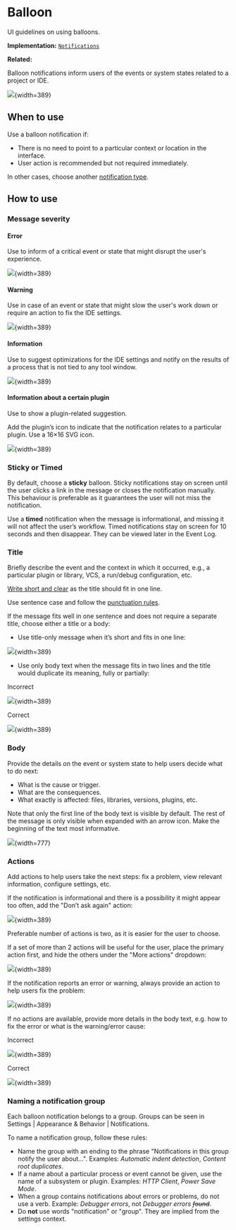 <!-- Copyright 2000-2024 JetBrains s.r.o. and contributors. Use of this source code is governed by the Apache 2.0 license. -->

# Balloon

<link-summary>UI guidelines on using balloons.</link-summary>

<tldr>

**Implementation:** [`Notifications`](%gh-ic%/platform/ide-core/src/com/intellij/notification/Notifications.java)

**Related:** [](notifications.md#balloons)

</tldr>

Balloon notifications inform users of the events or system states related to a project or IDE.

![](01_balloon_example.png){width=389}


## When to use

Use a balloon notification if:
* There is no need to point to a particular context or location in the interface.
* User action is recommended but not required immediately.

In other cases, choose another [notification type](notification_types.md).

## How to use

### Message severity

#### Error
Use to inform of a critical event or state that might disrupt the user's experience.

![](02_error.png){width=389}

#### Warning
Use in case of an event or state that might slow the user's work down or require an action to fix the IDE settings.

![](03_warning.png){width=389}

#### Information
Use to suggest optimizations for the IDE settings and notify on the results of a process that is not tied to any tool window.

![](04_information.png){width=389}

#### Information about a certain plugin

Use to show a plugin-related suggestion.

Add the plugin’s icon to indicate that the notification relates to a particular plugin. Use a 16×16 SVG icon.

![](05_information_plugin.png){width=389}


### Sticky or Timed

By default, choose a **sticky** balloon. Sticky notifications stay on screen until the user clicks a link in the message or closes the notification manually.
This behaviour is preferable as it guarantees the user will not miss the notification.

Use a **timed** notification when the message is informational, and missing it will not affect the user’s workflow.
Timed notifications stay on screen for 10 seconds and then disappear.
They can be viewed later in the <control>Event Log</control>.


### Title

Briefly describe the event and the context in which it occurred, e.g., a particular plugin or library, VCS, a run/debug configuration, etc.

[Write short and clear](writing_short.md) as the title should fit in one line.

Use sentence case and follow the [punctuation rules](punctuation.md).

If the message fits well in one sentence and does not require a separate title, choose either a title or a body:
* Use title-only message when it’s short and fits in one line:

![](03_warning.png){width=389}

* Use only body text when the message fits in two lines and the title would duplicate its meaning, fully or partially:

<format color="Red" style="bold">Incorrect</format>

![](06_only_text_incorrect.png){width=389}

<format color="Green" style="bold">Correct</format>

![](06_only_text_correct.png){width=389}


### Body

Provide the details on the event or system state to help users decide what to do next:
* What is the cause or trigger.
* What are the consequences.
* What exactly is affected: files, libraries, versions, plugins, etc.

Note that only the first line of the body text is visible by default. The rest of the message is only visible when expanded with an arrow icon.
Make the beginning of the text most informative.

![](07_expandable.png){width=777}


### Actions

Add actions to help users take the next steps: fix a problem, view relevant information, configure settings, etc.

If the notification is informational and there is a possibility it might appear too often, add the "Don’t ask again" action:

![](04_information.png){width=389}

Preferable number of actions is two, as it is easier for the user to choose.

If a set of more than 2 actions will be useful for the user, place the primary action first, and hide the others under the "More actions" dropdown:

![](08_dropdown.png){width=389}

If the notification reports an error or warning, always provide an action to help users fix the problem:

![](02_error.png){width=389}

If no actions are available, provide more details in the body text, e.g. how to fix the error or what is the warning/error cause:

<format color="Red" style="bold">Incorrect</format>

![](09_error_incorrect.png){width=389}

<format color="Green" style="bold">Correct</format>

![](09_error_correct.png){width=389}

### Naming a notification group
Each balloon notification belongs to a group. Groups can be seen in <ui-path>Settings | Appearance & Behavior | Notifications</ui-path>.

To name a notification group, follow these rules:
* Name the group with an ending to the phrase "Notifications in this group notify the user about…". Examples: _Automatic indent detection_, _Content root duplicates_.
* If a name about a particular process or event cannot be given, use the name of a subsystem or plugin. Examples: _HTTP Client_, _Power Save Mode_.
* When a group contains notifications about errors or problems, do not use a verb. Example: _Debugger errors_, not _Debugger errors ~~found~~_.
* Do **not** use words "notification" or "group". They are implied from the settings context.

